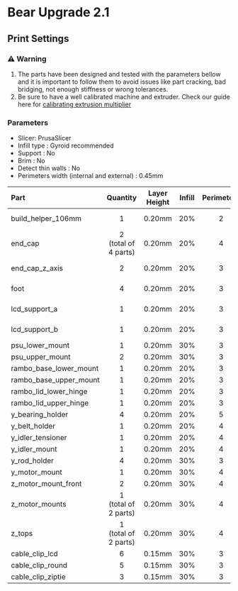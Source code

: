 # Bear Upgrade 2.1


## Print Settings


### :warning: Warning

1. The parts have been designed and tested with the parameters bellow and it is important to follow them to avoid issues like part cracking, bad bridging, not enough stiffness or wrong tolerances.
1. Be sure to have a well calibrated machine and extruder. Check our guide here for [calibrating extrusion multiplier](https://guides.bear-lab.com/Guide/Extrusion+multiplier+and+filament+diameter/8?lang=en)


### Parameters

* Slicer: PrusaSlicer
* Infill type : Gyroid recommended
* Support : No
* Brim : No
* Detect thin walls : No
* Perimeters width (internal and external) : 0.45mm


| Part | Quantity | Layer Height | Infill | Perimeters | Top/Bottom Layers | Filament type |
|:----|:----:|:----:|:----:|:----:|:----:|:----:|
| build_helper_106mm     | 1 | 0.20mm | 20% | 2 | 5 | PLA or PETG |
| end_cap                | 2<br/>(total of 4 parts) | 0.20mm | 20% | 4 | 5 | PLA or PETG |
| end_cap_z_axis         | 2 | 0.20mm | 20% | 3 | 5 | PLA or PETG |
| foot                   | 4 | 0.20mm | 20% | 3 | 5 | PLA or PETG |
| lcd_support_a          | 1 | 0.20mm | 20% | 3 | 5 | PLA or PETG |
| lcd_support_b          | 1 | 0.20mm | 20% | 3 | 5 | PLA or PETG |
| psu_lower_mount        | 1 | 0.20mm | 30% | 3 | 5 | PETG |
| psu_upper_mount        | 2 | 0.20mm | 30% | 3 | 5 | PETG |
| rambo_base_lower_mount | 1 | 0.20mm | 20% | 3 | 5 | PETG |
| rambo_base_upper_mount | 1 | 0.20mm | 20% | 3 | 5 | PETG |
| rambo_lid_lower_hinge  | 1 | 0.20mm | 20% | 3 | 5 | PETG |
| rambo_lid_upper_hinge  | 1 | 0.20mm | 20% | 3 | 5 | PETG |
| y_bearing_holder       | 4 | 0.20mm | 20% | 5 | 5 | PETG |
| y_belt_holder          | 1 | 0.20mm | 20% | 4 | 5 | PETG |
| y_idler_tensioner      | 1 | 0.20mm | 20% | 4 | 5 | PETG |
| y_idler_mount          | 1 | 0.20mm | 20% | 4 | 5 | PETG |
| y_rod_holder             | 4 | 0.20mm | 30% | 3 | 5 | PETG |
| y_motor_mount          | 1 | 0.20mm | 30% | 4 | 5 | PETG |
| z_motor_mount_front    | 2 | 0.20mm | 30% | 4 | 5 | PETG |
| z_motor_mounts         | 1<br/>(total of 2 parts) | 0.20mm | 30% | 4 | 5 | PETG |
| z_tops                 | 1<br/>(total of 2 parts) | 0.20mm | 30% | 4 | 5 | PETG |
| cable_clip_lcd         | 6 | 0.15mm | 30% | 3 | 5 | PETG |
| cable_clip_round       | 5 | 0.15mm | 30% | 3 | 5 | PETG |
| cable_clip_ziptie      | 3 | 0.15mm | 30% | 3 | 5 | PETG |
